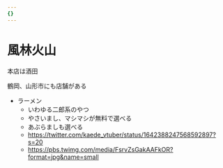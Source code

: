 ```yaml
---
{}
---
```

# 風林火山

本店は酒田

鶴岡、山形市にも店舗がある

- ラーメン
    - いわゆる二郎系のやつ
    - やさいまし、マシマシが無料で選べる
    - あぶらましも選べる
    - https://twitter.com/kaede_vtuber/status/1642388247568592897?s=20
    - https://pbs.twimg.com/media/FsrvZsGakAAFkOR?format=jpg&name=small